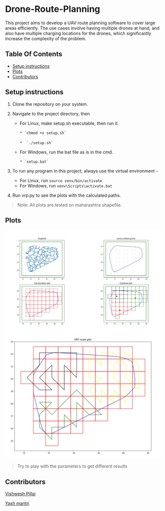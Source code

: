# Drone-Route-Planning

This project aims to develop a UAV route planning software to cover large areas efficiently. The use cases involve having multiple drones at hand, and also have multiple charging locations for the drones, which significantly increase the complexity of the problem.

## Table Of Contents

  * [Setup instructions](#setup-instructions)
  * [Plots](#plots)
  * [Contributors](#contributors)


## Setup instructions

1. Clone the repository on your system.

2. Navigate to the project directory, then
    - For Linux, make setup.sh executable, then run it.
   
          * `chmod +x setup.sh`

          *  `./setup.sh`
    - For Windows, run the bat file as is in the cmd.
    
          * `setup.bat`

3. To run any program in this project, always use the virtual environment -
    - For Linux, run `source venv/bin/activate` 
    - For Windows, run `venv\Scripts\activate.bat`

4. Run vrp.py to see the plots with the calculated paths. 

> Note: All plots are tested on maharashtra shapefile.

## Plots
![Clustering plots](https://raw.githubusercontent.com/theViz343/drone-route-planning/master/plots/clusterplot.jpg) 
![Route Plot](https://raw.githubusercontent.com/theViz343/drone-route-planning/master/plots/vrpplot.jpg)

> Try to play with the parameters to get different results

## Contributors

[Vishwesh Pillai](https://github.com/theViz343)

[Yash mantri](https://github.com/yashm1)
